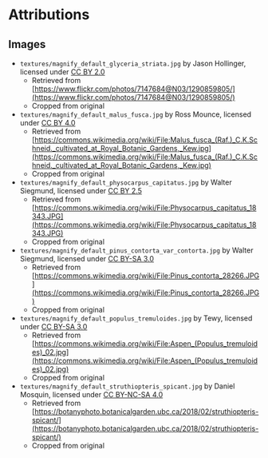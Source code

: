 # Attributions

## Images

- `textures/magnify_default_glyceria_striata.jpg` by Jason Hollinger, licensed under [CC BY 2.0](https://creativecommons.org/licenses/by/2.0/)
  - Retrieved from [https://www.flickr.com/photos/7147684@N03/1290859805/](https://www.flickr.com/photos/7147684@N03/1290859805/)
  - Cropped from original
- `textures/magnify_default_malus_fusca.jpg` by Ross Mounce, licensed under [CC BY 4.0](https://creativecommons.org/licenses/by/4.0/)
  - Retrieved from [https://commons.wikimedia.org/wiki/File:Malus_fusca_(Raf.)_C.K.Schneid._cultivated_at_Royal_Botanic_Gardens,_Kew.jpg](https://commons.wikimedia.org/wiki/File:Malus_fusca_(Raf.)_C.K.Schneid._cultivated_at_Royal_Botanic_Gardens,_Kew.jpg)
  - Cropped from original
- `textures/magnify_default_physocarpus_capitatus.jpg` by Walter Siegmund, licensed under [CC BY 2.5](https://creativecommons.org/licenses/by/2.5/)
  - Retrieved from [https://commons.wikimedia.org/wiki/File:Physocarpus_capitatus_18343.JPG](https://commons.wikimedia.org/wiki/File:Physocarpus_capitatus_18343.JPG)
  - Cropped from original
- `textures/magnify_default_pinus_contorta_var_contorta.jpg` by Walter Siegmund, licensed under [CC BY-SA 3.0](https://creativecommons.org/licenses/by-sa/3.0/)
  - Retrieved from [https://commons.wikimedia.org/wiki/File:Pinus_contorta_28266.JPG](https://commons.wikimedia.org/wiki/File:Pinus_contorta_28266.JPG)
  - Cropped from original
- `textures/magnify_default_populus_tremuloides.jpg` by Tewy, licensed under [CC BY-SA 3.0](https://creativecommons.org/licenses/by-sa/3.0/)
  - Retrieved from [https://commons.wikimedia.org/wiki/File:Aspen_(Populus_tremuloides)_02.jpg](https://commons.wikimedia.org/wiki/File:Aspen_(Populus_tremuloides)_02.jpg)
  - Cropped from original
- `textures/magnify_default_struthiopteris_spicant.jpg` by Daniel Mosquin, licensed under [CC BY-NC-SA 4.0](https://creativecommons.org/licenses/by-nc-sa/4.0/)
  - Retrieved from [https://botanyphoto.botanicalgarden.ubc.ca/2018/02/struthiopteris-spicant/](https://botanyphoto.botanicalgarden.ubc.ca/2018/02/struthiopteris-spicant/)
  - Cropped from original
